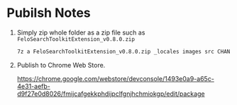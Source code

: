 # Pubilsh Notes

1. Simply zip whole folder as a zip file such as `FeloSearchToolkitExtension_v0.8.0.zip`

    ```sh
    7z a FeloSearchToolkitExtension_v0.8.0.zip _locales images src CHANGELOG.md manifest.json README.*
    ```

2. Publish to Chrome Web Store.

    <https://chrome.google.com/webstore/devconsole/1493e0a9-a65c-4e31-aefb-d9f27e0d8026/fmijcafgekkphdijpclfgnjhchmiokgp/edit/package>
